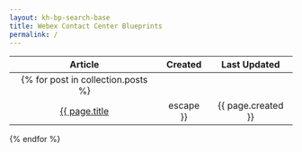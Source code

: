```yaml
---
layout: kh-bp-search-base
title: Webex Contact Center Blueprints
permalink: /
---
```




| Article | Created | Last Updated |
|:-:|:-:|:-:|
{% for post in collection.posts %}|
|<a href="." >{{ page.title | escape }}</a>|{{ page.created }}|{{page.updated}}
{% endfor %}